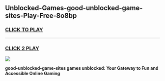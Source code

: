 
## Unblocked-Games-good-unblocked-game-sites-Play-Free-8o8bp
<h3>
<a href="https://premium76.site?title=good-unblocked-game-sites&ref=15A">CLICK TO PLAY</a></h3>
<hr>

<h3>
<a href="https://premium76.site?title=good-unblocked-game-sites&ref=15A">CLICK 2 PLAY</a>
  
</h3>

<a href="https://premium76.site?title=good-unblocked-game-sites&ref=15A"><img src="https://clearcache.store/games.png"></a>


**good-unblocked-game-sites games unblocked: Your Gateway to Fun and Accessible Online Gaming**
